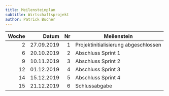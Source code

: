 ```yaml
---
title: Meilensteinplan
subtitle: Wirtschaftsprojekt
author: Patrick Bucher
---
```


| Woche |      Datum | Nr | Meilenstein                          |
|------:|-----------:|---:|--------------------------------------|
|     2 | 27.09.2019 |  1 | Projektinitialisierung abgeschlossen |
|     6 | 20.10.2019 |  2 | Abschluss Sprint 1                   |
|     9 | 10.11.2019 |  3 | Abschluss Sprint 2                   |
|    12 | 01.12.2019 |  4 | Abschluss Sprint 3                   |
|    14 | 15.12.2019 |  5 | Abschluss Sprint 4                   |
|    15 | 21.12.2019 |  6 | Schlussabgabe                        |
